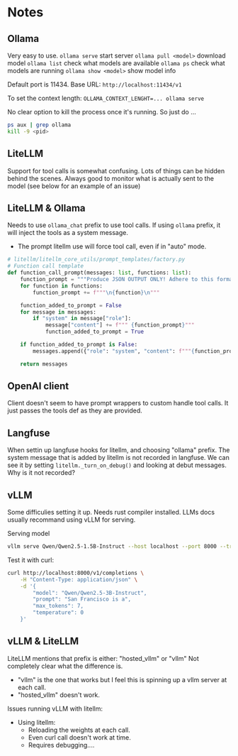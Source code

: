 # Notes

## Ollama

Very easy to use.
`ollama serve` start server
`ollama pull <model>` download model
`ollama list` check what models are available
`ollama ps` check what models are running
`ollama show <model>` show model info

Default port is 11434.
Base URL: `http://localhost:11434/v1`


To set the context length:
`OLLAMA_CONTEXT_LENGHT=... ollama serve`


No clear option to kill the process once it's running.
So just do ...
```bash
ps aux | grep ollama
kill -9 <pid>
```

## LiteLLM

Support for tool calls is somewhat confusing.
Lots of things can be hidden behind the scenes.
Always good to monitor what is actually sent to the model (see below for an example of an issue)

## LiteLLM & Ollama

Needs to use `ollama_chat` prefix to use tool calls.
If using `ollama` prefix, it will inject the tools as a system message.
- The prompt litellm use will force tool call, even if in "auto" mode.

```python
# litellm/litellm_core_utils/prompt_templates/factory.py
# Function call template
def function_call_prompt(messages: list, functions: list):
    function_prompt = """Produce JSON OUTPUT ONLY! Adhere to this format {"name": "function_name", "arguments":{"argument_name": "argument_value"}} The following functions are available to you:"""
    for function in functions:
        function_prompt += f"""\n{function}\n"""

    function_added_to_prompt = False
    for message in messages:
        if "system" in message["role"]:
            message["content"] += f""" {function_prompt}"""
            function_added_to_prompt = True

    if function_added_to_prompt is False:
        messages.append({"role": "system", "content": f"""{function_prompt}"""})

    return messages
```

## OpenAI client
Client doesn't seem to have prompt wrappers to custom handle tool calls.
It just passes the tools def as they are provided.

## Langfuse
When settin up langfuse hooks for litellm, and choosing "ollama" prefix. The system message that is added by litellm is not recorded in langfuse.
We can see it by setting `litellm._turn_on_debug()` and looking at debut messages.
Why is it not recorded?


## vLLM
Some difficulies setting it up.
Needs rust compiler installed.
LLMs docs usually recommand using vLLM for serving.

Serving model
```bash
vllm serve Qwen/Qwen2.5-1.5B-Instruct --host localhost --port 8000 --trust-remote-code
``` 

Test it with curl:
```bash
curl http://localhost:8000/v1/completions \
    -H "Content-Type: application/json" \
    -d '{
        "model": "Qwen/Qwen2.5-3B-Instruct",
        "prompt": "San Francisco is a",
        "max_tokens": 7,
        "temperature": 0
    }'
```

## vLLM & LiteLLM

LiteLLM mentions that prefix is either:
"hosted_vllm" or "vllm"
Not completely clear what the difference is.
- "vllm" is the one that works but I feel this is spinning up a vllm server at each call.
- "hosted_vllm" doesn't work.

Issues running vLLM with litellm:
- Using litellm:
    - Reloading the weights at each call.
    - Even curl call doesn't work at time.
    - Requires debugging....